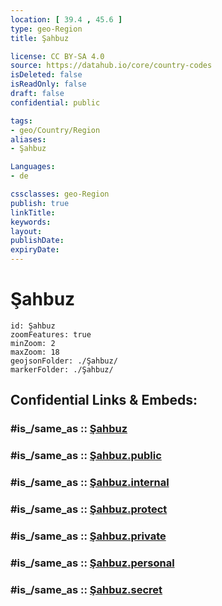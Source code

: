 ```yaml
---
location: [ 39.4 , 45.6 ] 
type: geo-Region
title: Şahbuz

license: CC BY-SA 4.0
source: https://datahub.io/core/country-codes
isDeleted: false
isReadOnly: false
draft: false
confidential: public

tags:
- geo/Country/Region
aliases:
- Şahbuz

Languages:
- de

cssclasses: geo-Region
publish: true
linkTitle: 
keywords: 
layout: 
publishDate: 
expiryDate: 
---
```


# Şahbuz

```leaflet
id: Şahbuz
zoomFeatures: true 
minZoom: 2 
maxZoom: 18
geojsonFolder: ./Şahbuz/
markerFolder: ./Şahbuz/
```


## Confidential Links & Embeds: 

### #is_/same_as :: [Şahbuz](/_Standards/Earth/Continent/Asia/Asia~North~West/Azerbaijan/Regions~Azerbaijan/Nakhchivan/counties~Nakhchivan/Şahbuz.md) 

### #is_/same_as :: [Şahbuz.public](/_public/Earth/Continent/Asia/Asia~North~West/Azerbaijan/Regions~Azerbaijan/Nakhchivan/counties~Nakhchivan/Şahbuz.public.md) 

### #is_/same_as :: [Şahbuz.internal](/_internal/Earth/Continent/Asia/Asia~North~West/Azerbaijan/Regions~Azerbaijan/Nakhchivan/counties~Nakhchivan/Şahbuz.internal.md) 

### #is_/same_as :: [Şahbuz.protect](/_protect/Earth/Continent/Asia/Asia~North~West/Azerbaijan/Regions~Azerbaijan/Nakhchivan/counties~Nakhchivan/Şahbuz.protect.md) 

### #is_/same_as :: [Şahbuz.private](/_private/Earth/Continent/Asia/Asia~North~West/Azerbaijan/Regions~Azerbaijan/Nakhchivan/counties~Nakhchivan/Şahbuz.private.md) 

### #is_/same_as :: [Şahbuz.personal](/_personal/Earth/Continent/Asia/Asia~North~West/Azerbaijan/Regions~Azerbaijan/Nakhchivan/counties~Nakhchivan/Şahbuz.personal.md) 

### #is_/same_as :: [Şahbuz.secret](/_secret/Earth/Continent/Asia/Asia~North~West/Azerbaijan/Regions~Azerbaijan/Nakhchivan/counties~Nakhchivan/Şahbuz.secret.md)

